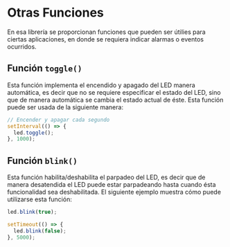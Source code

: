 # Otras Funciones
En esa librería se proporcionan funciones que pueden ser útilies para ciertas aplicaciones, en donde se requiera indicar alarmas o eventos ocurridos.


## Función `toggle()`

Esta función implementa el encendido y apagado del LED manera automática, es decir que no se requiere especificar el estado del LED, sino que de manera automática se cambia el estado actual de éste. Esta función puede ser usada de la siguiente manera:

```javascript
// Encender y apagar cada segundo
setInterval(() => {
  led.toggle();
}, 1000);
```

## Función `blink()`
Esta función habilita/deshabilita el parpadeo del LED, es decir que de manera desatendida el LED puede estar parpadeando hasta cuando ésta funcionalidad sea deshabilitada. El siguiente ejemplo muestra cómo puede utilizarse esta función:

```javascript
led.blink(true);

setTimeout(() => {
  led.blink(false);
}, 5000);
```
